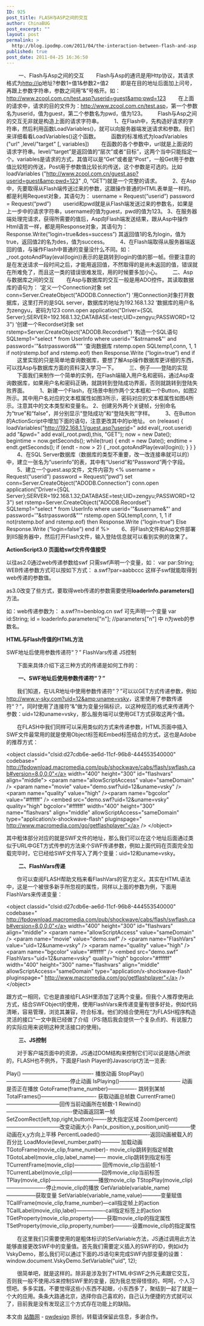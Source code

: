 ```yaml
---
ID: 925
post_title: FLASH与ASP之间的交互
author: ChinaBUG
post_excerpt: ""
layout: post
permalink: >
  http://blog.ipodmp.com/2011/04/the-interaction-between-flash-and-asp.html
published: true
post_date: 2011-04-25 16:36:50
---
```

　　 一、Flash与Asp之间的交互
　　Flash与Asp的通讯是用Http协议，其请求格式为<a href="http://ip/" target="_blank">http://ip</a>地址?参数1=值1&amp;参数2=值2
　　即是在目的地址后面加上问号，再跟上参数字符串，参数之间用“&amp;”号格开。如：
<a href="http://www.zcool.com.cn/test.asp?userid=guest&amp;pwd=123" target="_blank">http://www.zcool.com.cn/test.asp?userid=guest&amp;pwd=123</a>
　　在上面的请求中，请求的目的文件为：<a href="http://www.zcool.com.cn/test.asp" target="_blank">http://www.zcool.com.cn/test.asp</a>，第一个参数名为userid，值为guest，第二个参数名为pwd，值为123。
　　Flash与Asp之间的交互无非就是构造上面的请求字符串。
　　1、在Flash中，先构造好请求的字符串，然后利用函数LoadVariables()，就可以向服务器端发送请求和参数。我们来详细看看LoadVariables()这个函数。
　　函数的标准格式为loadVariables ("url" ,level/"target" [, variables])
　　在函数的各个参数中，url就是上面说的请求字符串。level/“target”是返回值的“层次”或者“目标”，这两个当中只能指定一个。variables是请求的方式，其值可以是“Get”或者是“Post”，一般Get用于参数值比较短的传送，Post用于参数值比较长的传送，这个参数是可选的。比如loadVariables ("<a href="http://www.zcool.com.cn/guest.asp?userid=guest&amp;pwd=123" target="_blank">http://www.zcool.com.cn/guest.asp?userid=guest&amp;pwd=123</a>" ,0, “GET”)就是一个完整的请求。
　　2、在Asp中，先要取得从Flash端传送过来的参数，这跟操作普通的HTML表单是一样的。都是利用Request对象，其语句为：
username = Request(“userid”)
password = Request(“pwd”)
　　userid和pwd就是从Flash端发送过来的参数名，如果是上一步中的请求字符串，username的值为guest，pwd的值为123。
3、在服务器端处理完请求，获得所需要的值后，Asp向Flash端发送结果，跟从Asp中操作Html语言一样，都是用Response对象，其语句为：
Response.Write(“login=true&amp;des=success”)
其返回值1的名为login，值为true，返回值2的名为des，值为success。
　　4、在Flash端取得从服务器端返回的值，与操作Flash中普通的变量没什么不同。如：
_root.gotoAndPlay(eval(login))表示的是跳转到login的值的那一帧。但要注意的是在发送请求一段时间之后，才能用返回值，不然取得的是尚未返回的值，错误就在所难免了，而且这一类的错误很难发现，用的时候要多加小心。
　　二、Asp与数据库之间的交互
　　在Asp与数据库的交互一般是用ADO控件。其读取数据库的语句为：
‘定义一个Connection对象
set conn=Server.CreateObject("ADODB.Connection")
‘用Connection对象打开数据库，这里打开的是SQL server，数据库的地址为192.168.1.32
‘数据库的用户名为zengyu，密码为123
conn.open application("Driver={SQL Server};SERVER=192.168.1.32;DATABASE=test;UID=zengyu;PASSWORD=123")
‘创建一个Recordset对象
set rstemp=Server.CreateObject("ADODB.Recordset")
‘构造一个SQL语句
SQLtemp1="select * from UserInfo where userid='"&amp;strname&amp;"' and password='"&amp;strpassword&amp;"'"
‘查询数据库
rstemp.open SQLtemp1,conn, 1, 1
if not(rstemp.bof and rstemp.eof) then
Response.Write (“login=true”)
end if
　　这里实现的只是简单地查询数据库，要想了解Asp操作数据库更详细的东西，可以找Asp与数据库方面的资料深入学习一下。
　　三、例子――登陆的实现
　　下面我们来制作一个简单的实例，在Flash端输入用户名和密码，通过Asp查询数据库，如果用户名和密码正确，就跳转到登陆成功界面，否则就跳转到登陆失败界面。
　　1、新建一个Flash，在场景中制作两个文本框和一个Button，如图2所示。其中用户名对应的文本框属性如图3所示，密码对应的文本框属性如图4所示。注意其中的文本类型和变量名。
2、创建另外两个关键帧，分别命名为“true”和“false”，并分别显示“登陆成功”和“登陆失败”字样。
　　3、在Button的ActionScript中增加下面的语句，注意更改其中的ip地址。
on (release) {
loadVariables("<a href="http://192.168.1.1/guest.asp?userid" target="_blank">http://192.168.1.1/guest.asp?userid</a>=" add eval(_root.userid) add "&amp;pwd=" add eval(_root.pwd),this, "GET");
now = new Date();
begintime = now.getSeconds();
while(true) {
endt = new Date();
endtime = endt.getSeconds();
if (endt - now &gt; 2)
{
_root.gotoAndPlay(eval(login));
}
}
}
　　4、在SQL Server数据库（数据库的类型不重要，改一改连接串就可以的）中，建立一张名为“userinfo”的表，其中有“Userid”和“Password”两个字段。
　　5、建立一个guest.asp文件，文件内容为
&lt;%
username = Request(“userid”)
password = Request(“pwd”)
set conn=Server.CreateObject("ADODB.Connection")
conn.open application("Driver={SQL Server};SERVER=192.168.1.32;DATABASE=test;UID=zengyu;PASSWORD=123")
set rstemp=Server.CreateObject("ADODB.Recordset")
SQLtemp1="select * from UserInfo where userid='"&amp;username&amp;"' and password='"&amp;strpassword&amp;"'"
rstemp.open SQLtemp1,conn, 1, 1
if not(rstemp.bof and rstemp.eof) then
Response.Write (“login=true”)
Else
Response.Write (“login=false”)
end if
%&gt;
　　6、将Flash文件和Asp文件部署到IIS服务器中，然后打开Flash文件，输入登陆信息就可以看到实例的效果了。
<div><strong>ActionScript3.0 页面给swf文件传值接受</strong></div>
<div>

以往as2.0通过web传递参数给swf
只需swf声明一个变量，如： var par:String;
WEB传递参数方式可以按如下方式： a.swf?par=aabbccc
这样子swf就能取得到web传递的参数值。

as3.0改变了些方式，要取得web传递的参数需要使用<strong>loaderInfo.parameters[]</strong>方法。

如：web传递参数为： a.swf?n=benblog.cn
swf 可先声明一个变量
var id:String;
id = loaderInfo.parameters["n"]; //parameters["n"] 中 n为web的参数名。

<strong>HTML与Flash传值的HTML方法</strong>

SWF地址后使用参数传递符“？”
FlashVars传递
JS控制

　　下面来具体介绍下这三种方式的传递是如何工作的：

<strong>　　 一、SWF地址后使用参数传递符“？”</strong>

　　我们知道，在ULR地址中使用参数传递符“？”可以以GET方式传递参数，例如 <a href="http://wenwen.soso.com/z/UrlAlertPage.e?sp=Shttp%3A%2F%2Fwww.v-sky.com%3Fuid%3D12%26uname%3Dvsky" target="_blank">http://www.v-sky.com?uid=12&amp;uname=vsky</a>，这里使用了参数传递符“？”，同时使用了连接符“&amp;”做为变量分隔标识，以这种规范的格式来传递两个参数：uid=12和uname=vsky，那么服务端可以使用GET方式获取这两个值。

　　在FLASH中我们同样可以采用类似的方式来传递参数，HTML页面中插入SWF文件最常用的就是使用Object标签和Embed标签结合的方式，这也是Adobe的推荐方式：

&lt;object classid="clsid:d27cdb6e-ae6d-11cf-96b8-444553540000" codebase=" <a href="http://wenwen.soso.com/z/UrlAlertPage.e?sp=Shttp%3A%2F%2Ffpdownload.macromedia.com%2Fpub%2Fshockwave%2Fcabs%2Fflash%2Fswflash.cab%23version%3D8%2C0%2C0%2C0%22" target="_blank">http://fpdownload.macromedia.com/pub/shockwave/cabs/flash/swflash.cab#version=8,0,0,0"</a> width="400" height="300" id="flashvars" align="middle"&gt;
&lt;param name="allowScriptAccess" value="sameDomain" /&gt;
&lt;param name="movie" value="demo.swf?uid=12&amp;uname=vsky" /&gt;
&lt;param name="quality" value="high" /&gt;&lt;param name="bgcolor" value="#ffffff" /&gt;
&lt;embed src="demo.swf?uid=12&amp;uname=vsky" quality="high" bgcolor="#ffffff" width="400" height="300" name="flashvars" align="middle" allowScriptAccess="sameDomain" type="application/x-shockwave-flash" pluginspage=" <a href="http://wenwen.soso.com/z/UrlAlertPage.e?sp=Shttp%3A%2F%2Fwww.macromedia.com%2Fgo%2Fgetflashplayer%22" target="_blank">http://www.macromedia.com/go/getflashplayer"</a> /&gt;
&lt;/object&gt;

其中粗体部分对应的就是SWF文件的地址，那么我们可以在这个地址后面通过类似于URL中GET方式传参的方法来个SWF传递参数，例如上面代码在页面完全加载完毕时，它已经给SWF文件写入了两个变量：uid=12和uname=vsky。

　　 <strong>二、FlashVars传递</strong>

　　你可以查阅FLASH帮助文档来看FlashVars的官方定义。其实在HTML语法中，这是一个被很多新手所忽视的属性，同样以上面的参数为例，下面用FlashVars来传递变量：

&lt;object classid="clsid:d27cdb6e-ae6d-11cf-96b8-444553540000" codebase=" <a href="http://wenwen.soso.com/z/UrlAlertPage.e?sp=Shttp%3A%2F%2Ffpdownload.macromedia.com%2Fpub%2Fshockwave%2Fcabs%2Fflash%2Fswflash.cab%23version%3D8%2C0%2C0%2C0%22" target="_blank">http://fpdownload.macromedia.com/pub/shockwave/cabs/flash/swflash.cab#version=8,0,0,0"</a> width="400" height="300" id="flashvars" align="middle"&gt;
&lt;param name="allowScriptAccess" value="sameDomain" /&gt;
&lt;param name="movie" value="demo.swf" /&gt;
&lt;param name="FlashVars" value="uid=12&amp;uname=vsky" /&gt;
&lt;param name="quality" value="high" /&gt;&lt;param name="bgcolor" value="#ffffff" /&gt;
&lt;embed src="demo.swf" FlashVars="uid=12&amp;uname=vsky" quality="high" bgcolor="#ffffff" width="400" height="300" name="flashvars" align="middle" allowScriptAccess="sameDomain" type="application/x-shockwave-flash" pluginspage=" <a href="http://wenwen.soso.com/z/UrlAlertPage.e?sp=Shttp%3A%2F%2Fwww.macromedia.com%2Fgo%2Fgetflashplayer%22" target="_blank">http://www.macromedia.com/go/getflashplayer"</a> /&gt;
&lt;/object&gt;

跟方式一相同，它也是直接给FLASH里添加了这两个变量。但我个人推荐使用此方式，结合SWFObject的使用，使用FlashVars来传递变量有很多好处，例如代码清晰，容易管理，浏览其兼容，符合标准。他们的结合使用在“为FLASH程序构造灵活的接口”一文中我已经做了介绍（PS:随后我会提供一个复杂点的、有说服力的实际应用来说明这种灵活接口的使用)。

　　 <strong>三、JS控制</strong>

　　对于客户端页面中的资源，JS通过DOM结构来控制它们可以说是随心所欲的，FLASH也不例外，下面是Flash Player的Javascript方法一览表:

Play() —————————————- 播放动画
StopPlay()————————————停止动画
IsPlaying()———————————– 动画是否正在播放
GotoFrame(frame_number)—————- 跳转到某帧
TotalFrames()——————————- 获取动画总帧数
CurrentFrame()——————————回传当前动画所在帧数-1
Rewind()————————————-使动画返回第一帧
SetZoomRect(left,top,right,buttom)——-放大指定区域
Zoom(percent)——————————改变动画大小
Pan(x_position,y_position,unit)————使动画在x,y方向上平移
PercentLoaded()—————————-返回动画被载入的百分比
LoadMovie(level_number,path)———– 加载动画
TGotoFrame(movie_clip,frame_number)- movie_clip跳转到指定帧数
TGotoLabel(movie_clip,label_name)—— movie_clip跳转到指定标签
TCurrentFrame(movie_clip)————— 回传movie_clip当前帧-1
TCurrentLabel(movie_clip)—————–回传movie_clip当前标签
TPlay(movie_clip)—————————播放movie_clip
TStopPlay(movie_clip)———————-停止movie_clip的播放
GetVariable(variable_name)—————–获取变量
SetVariable(variable_name,value)———–变量赋值
TCallFrame(movie_clip,frame_number)—call指定帧上的action
TCallLabel(movie_clip,label)—————-call指定标签上的action
TGetProperty(movie_clip,property)——–获取movie_clip的指定属性
TSetProperty(movie_clip,property,number)———-设置movie_clip的指定属性

　　在这里我们只需要使用的是粗体标识的SetVariable方法，JS通过调用此方法能够直接更改SWF中的变量值。首先我们需要定义插入的SWF的ID，例如id为VskyDemo，那么我们可以通过下面的JS语句来完成SWF内部变量的设置： window.document.VskyDemo.SetVariable("uid", 12);

　　很简单吧，就是这样的。除非是涉及到了HTML中SWF之外元素跟它交互，否则我一般不使用JS来控制SWF里的变量，因为我总觉得怪怪的，呵呵，个人习惯吧。多多实践，不要觉得这些小东西不起眼，小东西多了，聚结到一起了就是一个大的应用。条条大路通北京，选择你自己喜欢的，自己认为便捷的方式就可以了，目前我是没有发现这三个方式存在功能上的缺陷。

</div>
本文由 <a href="http://www.zcool.com.cn/" target="_blank">站酷网</a> - <a href="http://www.zcool.com.cn/u/543750/" target="_blank">pwdesign</a> 原创，转载请保留此信息，多谢合作。